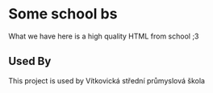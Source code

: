 # Some school bs

What we have here is a high quality HTML from school ;3


## Used By

This project is used by Vítkovická střední průmyslová škola
